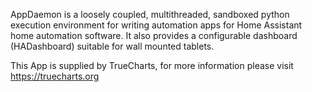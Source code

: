 
AppDaemon is a loosely coupled, multithreaded, sandboxed python execution environment for writing automation apps for Home Assistant home automation software. It also provides a configurable dashboard (HADashboard) suitable for wall mounted tablets.

This App is supplied by TrueCharts, for more information please visit https://truecharts.org
